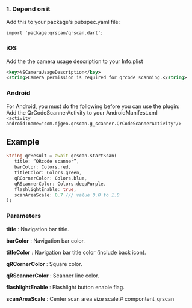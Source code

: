 
### 1. Depend on it  
Add this to your package's pubspec.yaml file:  
```  
import 'package:qrscan/qrscan.dart';  
```  
### iOS  
Add the the camera usage description to your Info.plist  
```xml  
<key>NSCameraUsageDescription</key>  
<string>Camera permission is required for qrcode scanning.</string>  
```  
### Android  
For Android, you must do the following before you can use the plugin:  
Add the QrCodeScannerActivity to your AndroidManifest.xml  
      `<activity android:name="com.djgeo.qrscan.g_scanner.QrCodeScannerActivity"/>`  
## Example  
 ```dart  
String qrResult = await qrscan.startScan(
    title: “QRcode scanner”, 
    barColor: Colors.red, 
    titleColor: Colors.green, 
    qRCornerColor: Colors.blue,
    qRScannerColor: Colors.deepPurple,
    flashlightEnable: true, 
    scanAreaScale: 0.7 /// value 0.0 to 1.0
);
```
 ### Parameters
 
 **title** : Navigation bar title.
 
 **barColor** : Navigation bar color.
 
 **titleColor** : Navigation bar title color (include back icon).
 
 **qRCornerColor** : Square color.
 
 **qRScannerColor** : Scanner line color.
 
 **flashlightEnable** : Flashlight button enable flag.
 
 **scanAreaScale** : Center scan area size scale.#   c o m p o n t e n t _ q r s c a n  
 